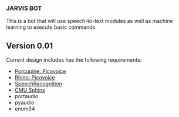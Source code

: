 ### JARVIS BOT

This is a bot that will use speech-to-text modules as well as machine learning to execute basic commands.

## Version 0.01

Current design includes has the following requirements:
- [Porcupine: Picovoice](https://github.com/Picovoice/porcupine)
- [Rhino: Picovoice](https://github.com/Picovoice/rhino)
- [SpeechRecognition](https://pypi.org/project/SpeechRecognition/)
- [CMU Sphinx](https://cmusphinx.github.io/)
- portaudio
- pyaudio
- enum34

